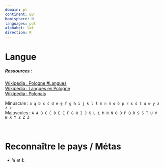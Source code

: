 ```yaml
---
domain: pl
continent: EU
hemisphere: N
languages: pol
alphabet: lat
direction: R
---
```


# Langue

##### Ressources :

[Wikipédia : Pologne #Langues](https://fr.wikipedia.org/wiki/Pologne#Langues)  
[Wikipédia : Langues en Pologne](https://fr.wikipedia.org/wiki/Langues_en_Pologne)  
[Wikipédia : Polonais](https://fr.wikipedia.org/wiki/Polonais)


Minuscule : `a ą b c ć d e ę f g h i j k l ł m n ń o ó p r s ś t u w y z ż ź`  
Majuscules : `A Ą B C Ċ D E Ę F G H I J K L Ł M N Ń O Ó P Q R S Ś T U V W X Y Z Ż Ź`

<br/>

# Reconnaître le pays / Métas

- <span style="font-size: 18px;">`W`</span> et <span style="font-size: 18px;">`Ł`</span>
